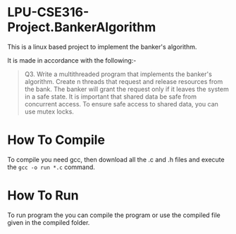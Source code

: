 # LPU-CSE316-Project.BankerAlgorithm
This is a linux based project to implement the banker's algorithm.

It is made in accordance with the following:-
> Q3. Write a multithreaded program that implements the banker's algorithm. Create n threads that request and release resources from the bank. The banker will grant the request only if it leaves the system in a safe state. It is important that shared data be safe from concurrent access. To ensure safe access to shared data, you can use mutex locks.

# How To Compile
To compile you need gcc, then download all the .c and .h files and execute the `gcc -o run *.c` command.

# How To Run
To run program the you can compile the program or use the compiled file given in the compiled folder.
